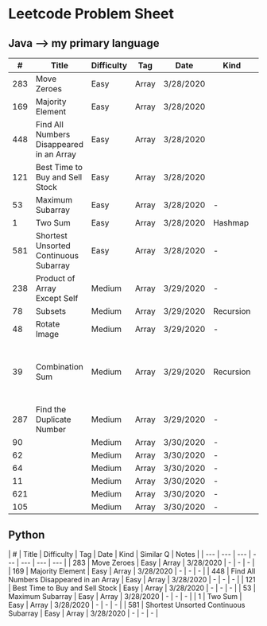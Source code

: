 # Leetcode Problem Sheet

## Java --> my primary language
| #  | Title | Difficulty  | Tag | Date | Kind | Similar Q | Notes | 
| --- | --- | --- | --- | --- | --- | --- | --- | 
| 283 | Move Zeroes | Easy | Array | 3/28/2020 | 
| 169 | Majority Element | Easy | Array | 3/28/2020 | 
| 448 | Find All Numbers Disappeared in an Array  | Easy | Array | 3/28/2020 |  |  | Not understanding it |
| 121 | Best Time to Buy and Sell Stock | Easy | Array | 3/28/2020 |
| 53 | Maximum Subarray  | Easy | Array | 3/28/2020 | - | - | - |
| 1 | Two Sum | Easy | Array | 3/28/2020 | Hashmap | - | - |
| 581 | Shortest Unsorted Continuous Subarray | Easy | Array | 3/28/2020 | - | - | - |
| 238 | Product of Array Except Self | Medium | Array | 3/29/2020 | - | - | - |
| 78 | Subsets | Medium | Array | 3/29/2020 | Recursion | - | - | - |
| 48 | Rotate Image | Medium | Array | 3/29/2020 | - | - | - |
| 39 | Combination Sum | Medium | Array | 3/29/2020 | Recursion | Path Sum II, Subsets II, Permutations, Permutations II, Combinations | - |
| 287 | Find the Duplicate Number | Medium | Array | 3/29/2020 | - | - | - |
| 90 |  | Medium | Array | 3/30/2020 | - | - | - |
| 62 |  | Medium | Array | 3/30/2020 | - | - | - |
| 64 |  | Medium | Array | 3/30/2020 | - | - | - |
| 11 |  | Medium | Array | 3/30/2020 | - | - | - |
| 621 |  | Medium | Array | 3/30/2020 | - | - | - |
| 105 |  | Medium | Array | 3/30/2020 | - | - | - |


## Python 
| #  | Title | Difficulty  | Tag | Date | Kind | Similar Q | Notes | 
| --- | --- | --- | --- | --- | --- | --- |
| 283 | Move Zeroes | Easy | Array | 3/28/2020 | - | - | - |
| 169 | Majority Element | Easy | Array | 3/28/2020 | - | - | - |
| 448 | Find All Numbers Disappeared in an Array  | Easy | Array | 3/28/2020 | - | - | - |
| 121 | Best Time to Buy and Sell Stock | Easy | Array | 3/28/2020 | - | - | - |
| 53 | Maximum Subarray  | Easy | Array | 3/28/2020 | - | - | - |
| 1 | Two Sum | Easy | Array | 3/28/2020 | - | - | - |
| 581 | Shortest Unsorted Continuous Subarray | Easy | Array | 3/28/2020 | - | - | - |
